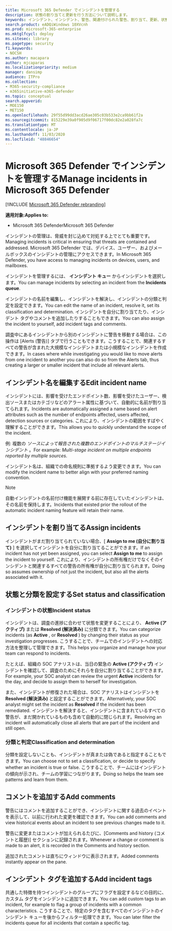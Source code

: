 ```yaml
---
title: Microsoft 365 Defender でインシデントを管理する
description: 状態の割り当てと更新を行う方法について説明します。
keywords: インシデント、インシデント、警告、関連付けられた警告、割り当て、更新、状態、管理、分類、microsoft、365、m365
search.product: eADQiWindows 10XVcnh
ms.prod: microsoft-365-enterprise
ms.mktglfcycl: deploy
ms.sitesec: library
ms.pagetype: security
f1.keywords:
- NOCSH
ms.author: macapara
author: mjcaparas
ms.localizationpriority: medium
manager: dansimp
audience: ITPro
ms.collection:
- M365-security-compliance
- m365initiative-m365-defender
ms.topic: conceptual
search.appverid:
- MOE150
- MET150
ms.openlocfilehash: 29f55d99dd3acd26ae305c03b533e2ca9bb61f2a
ms.sourcegitcommit: 815229e39a0f905d9f06717f00dc82e2a028fa7c
ms.translationtype: MT
ms.contentlocale: ja-JP
ms.lasthandoff: 11/03/2020
ms.locfileid: "48846654"
---
```

# <a name="manage-incidents-in-microsoft-365-defender"></a><span data-ttu-id="26989-104">Microsoft 365 Defender でインシデントを管理する</span><span class="sxs-lookup"><span data-stu-id="26989-104">Manage incidents in Microsoft 365 Defender</span></span>

[!INCLUDE [Microsoft 365 Defender rebranding](../includes/microsoft-defender.md)]


<span data-ttu-id="26989-105">**適用対象:**</span><span class="sxs-lookup"><span data-stu-id="26989-105">**Applies to:**</span></span>
- <span data-ttu-id="26989-106">Microsoft 365 Defender</span><span class="sxs-lookup"><span data-stu-id="26989-106">Microsoft 365 Defender</span></span>



<span data-ttu-id="26989-107">インシデントの管理は、脅威を封じ込めて対処する上でとても重要です。</span><span class="sxs-lookup"><span data-stu-id="26989-107">Managing incidents is critical in ensuring that threats are contained and addressed.</span></span> <span data-ttu-id="26989-108">Microsoft 365 Defender では、デバイス、ユーザー、およびメールボックスのインシデントの管理にアクセスできます。</span><span class="sxs-lookup"><span data-stu-id="26989-108">In Microsoft 365 Defender, you have access to managing incidents on devices, users, and mailboxes.</span></span> 


<span data-ttu-id="26989-109">インシデントを管理するには、 **インシデント キュー** からインシデントを選択します。</span><span class="sxs-lookup"><span data-stu-id="26989-109">You can manage incidents by selecting an incident from the **Incidents queue**.</span></span> 

<span data-ttu-id="26989-110">インシデントの名前を編集し、インシデントを解決し、インシデントの分類と判定を設定できます。</span><span class="sxs-lookup"><span data-stu-id="26989-110">You can edit the name of an incident, resolve it, set its classification and determination.</span></span> <span data-ttu-id="26989-111">インシデントを自分に割り当てたり、インシデント タグやコメントを追加したりすることもできます。</span><span class="sxs-lookup"><span data-stu-id="26989-111">You can also assign the incident to yourself, add incident tags and comments.</span></span>

<span data-ttu-id="26989-112">調査中にあるインシデントから別のインシデントに警告を移動する場合は、この操作は [Alerts (警告)] タブで行うこともできます。こうすることで、関連するすべての警告が含まれた大規模なインシデントまたは小規模なインシデントを作成できます。</span><span class="sxs-lookup"><span data-stu-id="26989-112">In cases where while investigating you would like to move alerts from one incident to another you can also do so from the Alerts tab, thus creating a larger or smaller incident that include all relevant alerts.</span></span>

## <a name="edit-incident-name"></a><span data-ttu-id="26989-113">インシデント名を編集する</span><span class="sxs-lookup"><span data-stu-id="26989-113">Edit incident name</span></span>
<span data-ttu-id="26989-114">インシデントには、影響を受けたエンドポイント数、影響を受けたユーザー、検出ソースまたはカテゴリなどのアラート属性に基づいて、自動的に名前が割り当てられます。</span><span class="sxs-lookup"><span data-stu-id="26989-114">Incidents are automatically assigned a name based on alert attributes such as the number of endpoints affected, users affected, detection sources or categories.</span></span> <span data-ttu-id="26989-115">これにより、インシデントの範囲をすばやく理解することができます。</span><span class="sxs-lookup"><span data-stu-id="26989-115">This allows you to quickly understand the scope of the incident.</span></span>

<span data-ttu-id="26989-116">例: 複数の *ソースによって報告された複数のエンドポイントのマルチステージインシデント* 。</span><span class="sxs-lookup"><span data-stu-id="26989-116">For example: *Multi-stage incident on multiple endpoints reported by multiple sources.*</span></span>

<span data-ttu-id="26989-117">インシデント名は、組織での命名規則に準拠するよう変更できます。</span><span class="sxs-lookup"><span data-stu-id="26989-117">You can modify the incident name to better align with your preferred naming convention.</span></span>

> [!NOTE]
> <span data-ttu-id="26989-118">自動インシデントの名前付け機能を展開する前に存在していたインシデントは、その名前を保持します。</span><span class="sxs-lookup"><span data-stu-id="26989-118">Incidents that existed prior the rollout of the automatic incident naming feature will retain their name.</span></span>



## <a name="assign-incidents"></a><span data-ttu-id="26989-119">インシデントを割り当てる</span><span class="sxs-lookup"><span data-stu-id="26989-119">Assign incidents</span></span>
<span data-ttu-id="26989-120">インシデントがまだ割り当てられていない場合、[ **Assign to me (自分に割り当て)** ] を選択してインシデントを自分に割り当てることができます。</span><span class="sxs-lookup"><span data-stu-id="26989-120">If an incident has not yet been assigned, you can select **Assign to me** to assign the incident to yourself.</span></span> <span data-ttu-id="26989-121">これにより、インシデントの所有権だけでなくそのインシデントと関連するすべての警告の所有権が自分に割り当てられます。</span><span class="sxs-lookup"><span data-stu-id="26989-121">Doing so assumes ownership of not just the incident, but also all the alerts associated with it.</span></span>

## <a name="set-status-and-classification"></a><span data-ttu-id="26989-122">状態と分類を設定する</span><span class="sxs-lookup"><span data-stu-id="26989-122">Set status and classification</span></span>
### <a name="incident-status"></a><span data-ttu-id="26989-123">インシデントの状態</span><span class="sxs-lookup"><span data-stu-id="26989-123">Incident status</span></span>
<span data-ttu-id="26989-124">インシデントは、調査の進捗に合わせて状態を変更することにより、 **Active (アクティブ)** または **Resolved (解決済み)** に分類できます。</span><span class="sxs-lookup"><span data-stu-id="26989-124">You can categorize incidents (as **Active** , or **Resolved** ) by changing their status as your investigation progresses.</span></span> <span data-ttu-id="26989-125">こうすることで、チームでのインシデントへの対応方法を整理して管理できます。</span><span class="sxs-lookup"><span data-stu-id="26989-125">This helps you organize and manage how your team can respond to incidents.</span></span>

<span data-ttu-id="26989-126">たとえば、組織の SOC アナリストは、当日の緊急の **Active (アクティブ)** インシデントを確認して、調査のためにそれらを自分に割り当てることができます。</span><span class="sxs-lookup"><span data-stu-id="26989-126">For example, your SOC analyst can review the urgent **Active** incidents for the day, and decide to assign them to herself for investigation.</span></span>

<span data-ttu-id="26989-127">また、インシデントが修復された場合は、SOC アナリストはインシデントを **Resolved (解決済み)** と設定することができます。</span><span class="sxs-lookup"><span data-stu-id="26989-127">Alternatively, your SOC analyst might set the incident as **Resolved** if the incident has been remediated.</span></span> <span data-ttu-id="26989-128">インシデントを解決すると、インシデントに含まれているすべての警告が、まだ開かれているものも含めて自動的に閉じられます。</span><span class="sxs-lookup"><span data-stu-id="26989-128">Resolving an incident will automatically close all alerts that are part of the incident and still open.</span></span> 

### <a name="classification-and-determination"></a><span data-ttu-id="26989-129">分類と判定</span><span class="sxs-lookup"><span data-stu-id="26989-129">Classification and determination</span></span>
<span data-ttu-id="26989-130">分類を設定しないことも、インシデントが真または偽であると指定することもできます。</span><span class="sxs-lookup"><span data-stu-id="26989-130">You can choose not to set a classification, or decide to specify whether an incident is true or false.</span></span> <span data-ttu-id="26989-131">こうすることで、チームにはインシデントの傾向が示され、チームの学習につながります。</span><span class="sxs-lookup"><span data-stu-id="26989-131">Doing so helps the team see patterns and learn from them.</span></span> 

## <a name="add-comments"></a><span data-ttu-id="26989-132">コメントを追加する</span><span class="sxs-lookup"><span data-stu-id="26989-132">Add comments</span></span>
<span data-ttu-id="26989-133">警告にはコメントを追加することができ、インシデントに関する過去のイベントを表示して、以前に行われた変更を確認できます。</span><span class="sxs-lookup"><span data-stu-id="26989-133">You can add comments and view historical events about an incident to see previous changes made to it.</span></span>

<span data-ttu-id="26989-134">警告に変更またはコメントが加えられるたびに、[Comments and history (コメントと履歴)] セクションに記録されます。</span><span class="sxs-lookup"><span data-stu-id="26989-134">Whenever a change or comment is made to an alert, it is recorded in the Comments and history section.</span></span>

<span data-ttu-id="26989-135">追加されたコメントは直ちにウィンドウに表示されます。</span><span class="sxs-lookup"><span data-stu-id="26989-135">Added comments instantly appear on the pane.</span></span>

## <a name="add-incident-tags"></a><span data-ttu-id="26989-136">インシデント タグを追加する</span><span class="sxs-lookup"><span data-stu-id="26989-136">Add incident tags</span></span>
<span data-ttu-id="26989-137">共通した特徴を持つインシデントのグループにフラグを設定するなどの目的に、カスタム タグをインシデントに追加できます。</span><span class="sxs-lookup"><span data-stu-id="26989-137">You can add custom tags to an incident, for example to flag a group of incidents with a common characteristics.</span></span> <span data-ttu-id="26989-138">こうすることで、特定のタグを含むすべてのインシデントのインシデント キューを後からフィルター処理できます。</span><span class="sxs-lookup"><span data-stu-id="26989-138">You can later filter the incidents queue for all incidents that contain a specific tag.</span></span>
